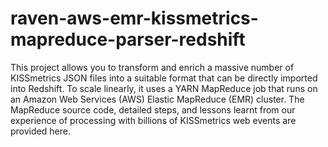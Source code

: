 # raven-aws-emr-kissmetrics-mapreduce-parser-redshift
This project allows you to transform and enrich a massive number of KISSmetrics JSON files into a suitable format that can be directly imported into Redshift. To scale linearly, it uses a YARN MapReduce job that runs on an Amazon Web Services (AWS) Elastic MapReduce (EMR) cluster. The MapReduce source code, detailed steps, and lessons learnt from our experience of processing with billions of KISSmetrics web events are provided here.
